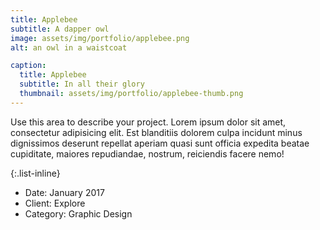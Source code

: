 ```yaml
---
title: Applebee
subtitle: A dapper owl
image: assets/img/portfolio/applebee.png
alt: an owl in a waistcoat

caption:
  title: Applebee
  subtitle: In all their glory
  thumbnail: assets/img/portfolio/applebee-thumb.png
---
```

Use this area to describe your project. Lorem ipsum dolor sit amet, consectetur adipisicing elit. Est blanditiis dolorem culpa incidunt minus dignissimos deserunt repellat aperiam quasi sunt officia expedita beatae cupiditate, maiores repudiandae, nostrum, reiciendis facere nemo!

{:.list-inline}
- Date: January 2017
- Client: Explore
- Category: Graphic Design
